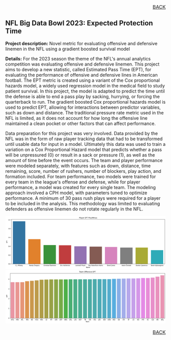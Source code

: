 <p align="right" style="font-size:15px"><a href="https://tcody6.github.io">BACK</a></p>

## NFL Big Data Bowl 2023: Expected Protection Time

**Project description:** Novel metric for evaluating offensive and defensive linemen in the NFL using a gradient boosted survival model

**Details:** For the 2023 season the theme of the NFL's annual analytics competition was evaluating offensive and defensive linemen. This project aims to develop a new statistic, called Estimated Pass Time (EPT), for evaluating the performance of offensive and defensive lines in American football. The EPT metric is created using a variant of the Cox proportional hazards model, a widely used regression model in the medical field to study patient survival. In this project, the model is adapted to predict the time until the defense is able to end a pass play by sacking, hurrying, or forcing the quarterback to run. The gradient boosted Cox proportional hazards model is used to predict EPT, allowing for interactions between predictor variables, such as down and distance. The traditional pressure rate metric used in the NFL is limited, as it does not account for how long the offensive line maintained a clean pocket or other factors that can affect performance.

Data preparation for this project was very involved. Data provided by the NFL was in the form of raw player tracking data that had to be transformed until usable data for input in a model. Ultimately this data was used to train a variation on a Cox Proportional Hazard model that predicts whether a pass will be unpressured (0) or result in a sack or pressure (1), as well as the amount of time before the event occurs. The team and player performance were modeled separately, with features such as down, distance, time remaining, score, number of rushers, number of blockers, play action, and formation included. For team performance, two models were trained for every team in the league's offense and defense, while for player performance, a model was created for every single team. The modeling approach involved a CPH model, with parameters tuned to optimize performance. A minimum of 30 pass rush plays were required for a player to be included in the analysis. This methodology was limited to evaluating defenders as offensive linemen do not rotate regularly in the NFL.

<img src="images/PlayerEPT.png?raw=true"/>
<img src="images/TeamEPT.png?raw=true"/>

<p align="right" style="font-size:15px"><a href="https://tcody6.github.io">BACK</a></p>
